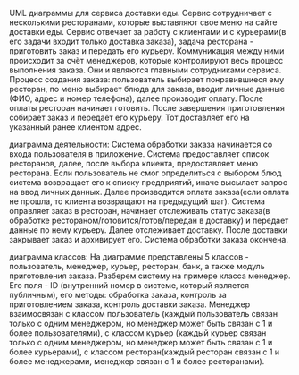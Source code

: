 UML диаграммы для сервиса доставки еды. Сервис сотрудничает с несколькими ресторанами, которые выставляют свое меню на сайте доставки еды. Сервис отвечает за работу с клиентами и с курьерами(в его задачи входит только доставка заказа), задача ресторана - приготовить заказ и передать его курьеру. Коммуникация между ними происходит за счёт менеджеров, которые контролируют весь процесс выполнения заказа. Они и являются главными сотрудниками сервиса.
Процесс создания заказа: пользователь выбирает понравившиеся ему ресторан, по меню выбирает блюда для заказа, вводит личные данные (ФИО, адрес и номер телефона), далее производит оплату. После оплаты ресторан начинает готовить. После завершения приготовления собирает заказ и передаёт его курьеру. Тот доставляет его на указанный ранее клиентом адрес.

диаграмма деятельности:
Система обработки заказа начинается со входа пользователя в приложение. Система предоставляет список ресторанов, далее, после выбора клиента, предоставляет меню ресторана. Если пользователь не смог определиться с выбором блюд система возвращает его к списку предприятий, иначе высылает запрос на ввод личных данных. Далее производится оплата заказа(если оплата не прошла, то клиента возвращают на предыдущий шаг).  Система оправляет заказ в ресторан, начинает отслеживать статус заказа(в обработке рестораном/готовится/готов/передан в доставку) и передает данные по нему курьеру. Далее отслеживает доставку. После доставки закрывает заказ и архивирует его. Система обработки заказа окончена.

диаграмма классов:
На диаграмме представлены 5 классов - пользователь, менеджер, курьер, ресторан, банк, а также модуль приготовления заказа. Разберем систему на примере класса менеджер. Его поля - ID (внутренний номер в системе, который является публичным), его методы: обработка заказа, контроль за приготовлением заказа, контроль доставки заказа. Менеджер взаимосвязан с классом пользователь (каждый пользователь связан только с одним менеджером, но менеджер может быть связан с 1 и более пользователями), с классом курьер (каждый курьер связан только с одним менеджером, но менеджер может быть связан с 1 и более курьерами), с классом ресторан(каждый ресторан связан с 1 и более менеджерами, менеджер связан с 1 и более ресторанами).



